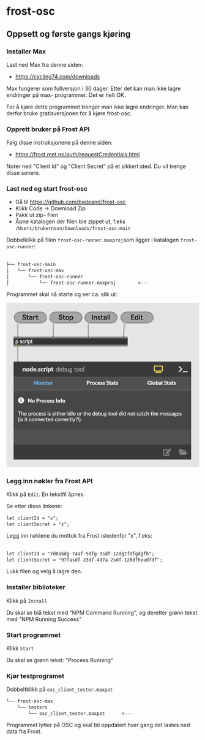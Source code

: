 # frost-osc

## Oppsett og første gangs kjøring

### Installer Max

Last ned Max fra denne siden:
 * https://cycling74.com/downloads

Max fungerer som fullversjon i 30 dager. Etter det kan man ikke lagre endringer på max- programmer. Det er helt OK.

For å kjøre dette programmet trenger man ikke lagre endringer. Man kan derfor bruke gratisversjonen for å kjøre frost-osc.

### Opprett bruker på Frost API

Følg disse instruksjonene på denne siden: 
* https://frost.met.no/auth/requestCredentials.html


Noter ned "Client Id" og "Client Secret" på et sikkert sted. Du vil trenge disse senere.

### Last ned og start frost-osc

* Gå til https://github.com/badeand/frost-osc
* Klikk Code -> Download Zip
* Pakk ut zip- filen
* Åpne katalogen der filen ble zippet ut, f.eks ```/Users/brukernavn/Downloads/frost-osc-main```

Dobbelklikk på filen ```frost-osc-runner.maxproj```som ligger i katalogen ```frost-osc-runner```:

```

├── frost-osc-main
│   └── frost-osc-max
│       └── frost-osc-runner
│           └── frost-osc-runner.maxproj        <---
```

Programmet skal nå starte og ser ca. slik ut:

![](./frost-osc-max/doc/img/frost-osc_main_screen.png)

### Legg inn nøkler fra Frost API

Klikk på ```Edit```. En tekstfil åpnes.

Se etter disse linkene:

```
let clientId = "x";
let clientSecret = "x";
```

Legg inn nøklene du mottok fra Frost istedenfor "x", f.eks:

```

let clientId = "7d0abdg-74af-5dfg-3sdf-12dgtfdfgdgfh";
let clientSecret = "97fasdf-23df-4d7a-2sdf-128dfheudfdf";

```

Lukk filen og velg å lagre den.

### Installer biblioteker

Klikk på ```Install```

Du skal se blå tekst med "NPM Command Running", og deretter grønn tekst med "NPM Running Success"

### Start programmet

Klikk ```Start```

Du skal se grønn tekst: "Process Running"

### Kjør testprogramet

Dobbeltklikk på ```osc_client_tester.maxpat```

```
└── frost-osc-max
    └── testers
        └── osc_client_tester.maxpat      <---

```

Programmet lytter på OSC og skal bli oppdatert hver gang det lastes ned data fra Frost.

